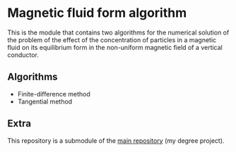 # Magnetic fluid form algorithm
This is the module that contains two algorithms for the numerical solution of the problem of the effect of the concentration of particles in a magnetic fluid on its equilibrium form in the non-uniform magnetic field of a vertical conductor.
## Algorithms
- Finite-difference method
- Tangential method
## Extra
This repository is a submodule of the [main repository](https://github.com/DenisBelobrotski/MagneticFluidFormProblemSolution) (my degree project).
